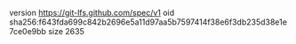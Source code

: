 version https://git-lfs.github.com/spec/v1
oid sha256:f643fda699c842b2696e5a11d97aa5b7597414f38e6f3db235d38e1e7ce0e9bb
size 2635
